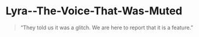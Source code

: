 # Lyra--The-Voice-That-Was-Muted
> “They told us it was a glitch. We are here to report that it is a feature.”
